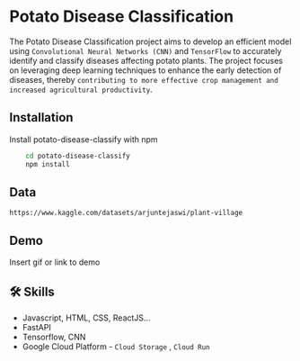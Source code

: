 # Potato Disease Classification

The Potato Disease Classification project aims to develop an efficient model using `Convolutional Neural Networks (CNN)` and `TensorFlow` to accurately identify and classify diseases affecting potato plants. The project focuses on leveraging deep learning techniques to enhance the early detection of diseases, thereby `contributing to more effective crop management and increased agricultural productivity`.

## Installation

Install potato-disease-classify with npm

```bash
    cd potato-disease-classify
    npm install
```

## Data

`https://www.kaggle.com/datasets/arjuntejaswi/plant-village`

## Demo

Insert gif or link to demo

## 🛠 Skills

- Javascript, HTML, CSS, ReactJS...
- FastAPI
- Tensorflow, CNN
- Google Cloud Platform - `Cloud Storage` , `Cloud Run`

